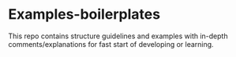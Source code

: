 # Examples-boilerplates
This repo contains structure guidelines and examples with in-depth comments/explanations for fast start of developing or learning.

